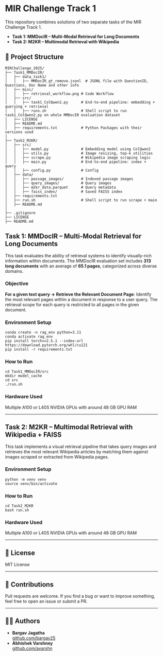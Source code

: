 
# MIR Challenge Track 1

This repository combines solutions of two separate tasks of the MIR Challenge Track 1.

- **Task 1: MMDocIR – Multi-Modal Retrieval for Long Documents**
- **Task 2: M2KR – Multimodal Retrieval with Wikipedia**

## 📁 Project Structure

```
MIRChallenge_2025/
├── Task1_MMDocIR/
│   ├── data_task1/
│   │   ├── MMDocIR_gt_remove.jsonl  # JSONL file with QuestionID, Questions, Doc Name and other info
│   ├── misc/
│   │   ├── retrieval_workflow.png # Code Workflow
│   ├── src/
│   │   ├── task1_ColQwen2.py      # End-to-end pipeline: embedding + querying + retrieval
│   │   ├── runs.sh                # Shell script to run task1_ColQwen2.py on whole MMDocIR evaluation dataset
│   ├── LICENSE
│   ├── README.md
│   ├── requirements.txt           # Python Packages with their versions used
│
├── Task2_M2KR/
│   ├── src/
│   │   ├── model.py               # Embedding model using ColQwen2
│   │   ├── utils.py               # Image resizing, top-k utilities
│   │   ├── scrape.py              # Wikipedia image scraping logic
│   │   ├── main.py                # End-to-end pipeline: index + query
│   │   ├── config.py              # Config
│   ├── data/
│   │   ├── passage_images/        # Indexed passage images
│   │   ├── query_images/          # Query images
│   │   ├── m2kr_data.parquet      # Query metadata
│   │   ├── faiss_index/           # Saved FAISS index
│   ├── requirements.txt
│   ├── run.sh                     # Shell script to run scrape + main
│   ├── README.md
│
├── .gitignore
├── LICENSE
├── README.md
```

## Task 1: MMDocIR – Multi-Modal Retrieval for Long Documents
This task evaluates the ability of retrieval systems to identify visually-rich information within documents. The MMDocIR evaluation set includes **313 long documents** with an average of **65.1 pages**, categorized across diverse domains.

### Objective
**For a given text query → Retrieve the Relevant Document Page**: Identify the most relevant pages within a document in response to a user query. The retrieval scope for each query is restricted to all pages in the given document.

### Environment Setup
```
conda create -n rag_env python=3.11
conda activate rag_env
pip install torch==2.5.1 --index-url https://download.pytorch.org/whl/cu121
pip install -r requirements.txt
```

### How to Run
```
cd Task1_MMDocIR/src
mkdir model_cache
cd src
./run.sh
```

### Hardware Used
Multiple A100 or L40S NVIDIA GPUs with around 48 GB GPU RAM

---

## Task 2: M2KR – Multimodal Retrieval with Wikipedia + FAISS
This task implements a visual retrieval pipeline that takes query images and retrieves the most relevant Wikipedia articles by matching them against images scraped or extracted from Wikipedia pages.

### Environment Setup
```
python -m venv venv
source venv/bin/activate
```

### How to Run
```
cd Task2_M2KR
bash run.sh
```

### Hardware Used
Multiple A100 or L40S NVIDIA GPUs with around 48 GB GPU RAM

---

## 📄 License
MIT License

---

## 🤝 Contributions
Pull requests are welcome. If you find a bug or want to improve something, feel free to open an issue or submit a PR.

---

## 👨‍💻 Authors
- **Bargav Jagatha**  
  [github.com/bargav25](https://github.com/bargav25)
- **Abhishek Varshney**  
  [github.com/avarshn](https://github.com/avarshn)
